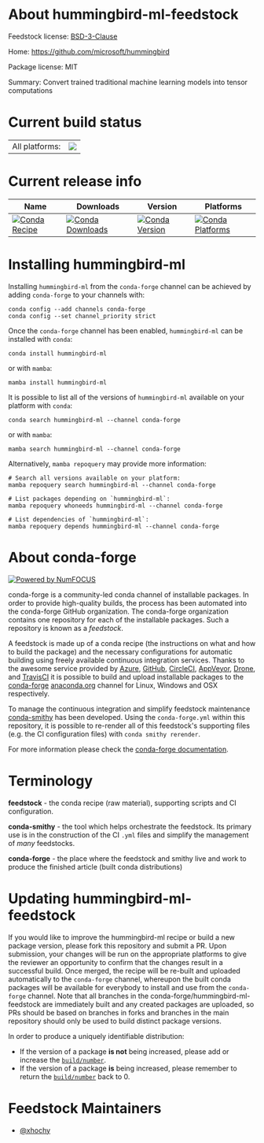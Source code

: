 About hummingbird-ml-feedstock
==============================

Feedstock license: [BSD-3-Clause](https://github.com/conda-forge/hummingbird-ml-feedstock/blob/main/LICENSE.txt)

Home: https://github.com/microsoft/hummingbird

Package license: MIT

Summary: Convert trained traditional machine learning models into tensor computations

Current build status
====================


<table><tr><td>All platforms:</td>
    <td>
      <a href="https://dev.azure.com/conda-forge/feedstock-builds/_build/latest?definitionId=12204&branchName=main">
        <img src="https://dev.azure.com/conda-forge/feedstock-builds/_apis/build/status/hummingbird-ml-feedstock?branchName=main">
      </a>
    </td>
  </tr>
</table>

Current release info
====================

| Name | Downloads | Version | Platforms |
| --- | --- | --- | --- |
| [![Conda Recipe](https://img.shields.io/badge/recipe-hummingbird--ml-green.svg)](https://anaconda.org/conda-forge/hummingbird-ml) | [![Conda Downloads](https://img.shields.io/conda/dn/conda-forge/hummingbird-ml.svg)](https://anaconda.org/conda-forge/hummingbird-ml) | [![Conda Version](https://img.shields.io/conda/vn/conda-forge/hummingbird-ml.svg)](https://anaconda.org/conda-forge/hummingbird-ml) | [![Conda Platforms](https://img.shields.io/conda/pn/conda-forge/hummingbird-ml.svg)](https://anaconda.org/conda-forge/hummingbird-ml) |

Installing hummingbird-ml
=========================

Installing `hummingbird-ml` from the `conda-forge` channel can be achieved by adding `conda-forge` to your channels with:

```
conda config --add channels conda-forge
conda config --set channel_priority strict
```

Once the `conda-forge` channel has been enabled, `hummingbird-ml` can be installed with `conda`:

```
conda install hummingbird-ml
```

or with `mamba`:

```
mamba install hummingbird-ml
```

It is possible to list all of the versions of `hummingbird-ml` available on your platform with `conda`:

```
conda search hummingbird-ml --channel conda-forge
```

or with `mamba`:

```
mamba search hummingbird-ml --channel conda-forge
```

Alternatively, `mamba repoquery` may provide more information:

```
# Search all versions available on your platform:
mamba repoquery search hummingbird-ml --channel conda-forge

# List packages depending on `hummingbird-ml`:
mamba repoquery whoneeds hummingbird-ml --channel conda-forge

# List dependencies of `hummingbird-ml`:
mamba repoquery depends hummingbird-ml --channel conda-forge
```


About conda-forge
=================

[![Powered by
NumFOCUS](https://img.shields.io/badge/powered%20by-NumFOCUS-orange.svg?style=flat&colorA=E1523D&colorB=007D8A)](https://numfocus.org)

conda-forge is a community-led conda channel of installable packages.
In order to provide high-quality builds, the process has been automated into the
conda-forge GitHub organization. The conda-forge organization contains one repository
for each of the installable packages. Such a repository is known as a *feedstock*.

A feedstock is made up of a conda recipe (the instructions on what and how to build
the package) and the necessary configurations for automatic building using freely
available continuous integration services. Thanks to the awesome service provided by
[Azure](https://azure.microsoft.com/en-us/services/devops/), [GitHub](https://github.com/),
[CircleCI](https://circleci.com/), [AppVeyor](https://www.appveyor.com/),
[Drone](https://cloud.drone.io/welcome), and [TravisCI](https://travis-ci.com/)
it is possible to build and upload installable packages to the
[conda-forge](https://anaconda.org/conda-forge) [anaconda.org](https://anaconda.org/)
channel for Linux, Windows and OSX respectively.

To manage the continuous integration and simplify feedstock maintenance
[conda-smithy](https://github.com/conda-forge/conda-smithy) has been developed.
Using the ``conda-forge.yml`` within this repository, it is possible to re-render all of
this feedstock's supporting files (e.g. the CI configuration files) with ``conda smithy rerender``.

For more information please check the [conda-forge documentation](https://conda-forge.org/docs/).

Terminology
===========

**feedstock** - the conda recipe (raw material), supporting scripts and CI configuration.

**conda-smithy** - the tool which helps orchestrate the feedstock.
                   Its primary use is in the construction of the CI ``.yml`` files
                   and simplify the management of *many* feedstocks.

**conda-forge** - the place where the feedstock and smithy live and work to
                  produce the finished article (built conda distributions)


Updating hummingbird-ml-feedstock
=================================

If you would like to improve the hummingbird-ml recipe or build a new
package version, please fork this repository and submit a PR. Upon submission,
your changes will be run on the appropriate platforms to give the reviewer an
opportunity to confirm that the changes result in a successful build. Once
merged, the recipe will be re-built and uploaded automatically to the
`conda-forge` channel, whereupon the built conda packages will be available for
everybody to install and use from the `conda-forge` channel.
Note that all branches in the conda-forge/hummingbird-ml-feedstock are
immediately built and any created packages are uploaded, so PRs should be based
on branches in forks and branches in the main repository should only be used to
build distinct package versions.

In order to produce a uniquely identifiable distribution:
 * If the version of a package **is not** being increased, please add or increase
   the [``build/number``](https://docs.conda.io/projects/conda-build/en/latest/resources/define-metadata.html#build-number-and-string).
 * If the version of a package **is** being increased, please remember to return
   the [``build/number``](https://docs.conda.io/projects/conda-build/en/latest/resources/define-metadata.html#build-number-and-string)
   back to 0.

Feedstock Maintainers
=====================

* [@xhochy](https://github.com/xhochy/)

